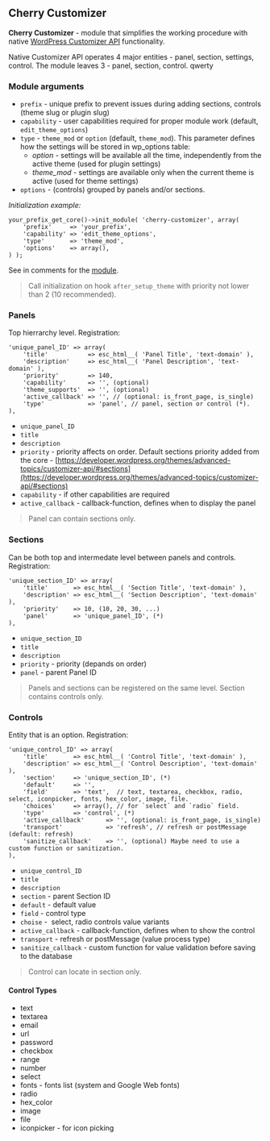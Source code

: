 ## Cherry Customizer

**Cherry Customizer** - module that simplifies the working procedure with native [WordPress Customizer API](https://developer.wordpress.org/themes/advanced-topics/customizer-api/) functionality.

Native Customizer API operates 4 major entities - panel, section, settings, control. The module leaves 3 - panel, section, control. qwerty

### Module arguments

*   `prefix` - unique prefix to prevent issues during adding sections, controls (theme slug or plugin slug)
*   `capability` - user capabilities required for proper module work (default, `edit_theme_options`)
*   `type` - `theme_mod` or `option` (default, `theme_mod`). This parameter defines how the settings will be stored in wp_options table:
	*   _option_ - settings will be available all the time, independently from the active theme (used for plugin settings)
	*   _theme_mod_ - settings are available only when the current theme is active (used for theme settings)
*   `options` - (controls) grouped by panels and/or sections.

_Initialization example:_

	your_prefix_get_core()->init_module( 'cherry-customizer', array(
		'prefix'     => 'your_prefix',
		'capability' => 'edit_theme_options',
		'type'       => 'theme_mod',
		'options'    => array(),
	) );

See in comments for the [module](https://github.com/CherryFramework/cherry-framework/blob/master/modules/cherry-customizer/cherry-customizer.php#L116-L154).

> Call initialization on hook `after_setup_theme` with priority not lower than 2 (10 recommended).

### Panels

Top hierrarchy level. Registration:

	'unique_panel_ID' => array(
		'title'           => esc_html__( 'Panel Title', 'text-domain' ),
		'description'     => esc_html__( 'Panel Description', 'text-domain' ),
		'priority'        => 140,
		'capability'      => '', (optional)
		'theme_supports'  => '', (optional)
		'active_callback' => '', // (optional: is_front_page, is_single)
		'type'            => 'panel', // panel, section or control (*).
	),

*   `unique_panel_ID`
*   `title`
*   `description`
*   `priority` - priority affects on order. Default sections priority added from the core - [https://developer.wordpress.org/themes/advanced-topics/customizer-api/#sections](https://developer.wordpress.org/themes/advanced-topics/customizer-api/#sections)
*   `capability` - if other capabilities are required
*   `active_callback` - callback-function, defines when to display the panel

> Panel can contain sections only.

### Sections

Can be both top and intermedate level between panels and controls. Registration:

	'unique_section_ID' => array(
		'title'       => esc_html__( 'Section Title', 'text-domain' ),
		'description' => esc_html__( 'Section Description', 'text-domain' ),
		'priority'    => 10, (10, 20, 30, ...)
		'panel'       => 'unique_panel_ID', (*)
	),

*   `unique_section_ID`
*   `title`
*   `description`
*   `priority` - priority (depands on order)
*   `panel` - parent Panel ID

> Panels and sections can be registered on the same level.
> Section contains controls only.

### Controls

Entity that is an option. Registration:

	'unique_control_ID' => array(
		'title'       => esc_html__( 'Control Title', 'text-domain' ),
		'description' => esc_html__( 'Control Description', 'text-domain' ),
		'section'     => 'unique_section_ID', (*)
		'default'     => '',
		'field'       => 'text',  // text, textarea, checkbox, radio, select, iconpicker, fonts, hex_color, image, file.
		'choices'     => array(), // for `select` and `radio` field.
		'type'        => 'control', (*)
		'active_callback'      => '', (optional: is_front_page, is_single)
		'transport'            => 'refresh', // refresh or postMessage (default: refresh)
		'sanitize_callback'    => '', (optional) Maybe need to use a custom function or sanitization.
	),

*   `unique_control_ID`
*   `title`
*   `description`
*   `section` - parent Section ID
*   `default` - default value
*   `field` - control type 
*   `choise` -  select, radio controls value variants
*   `active_callback` - callback-function, defines when to show the control
*   `transport` - refresh or postMessage (value process type)
*   `sanitize_callback` - custom function for value validation before saving to the database

> Control can locate in section only.

#### Control Types

*   text
*   textarea
*   email
*   url
*   password
*   checkbox
*   range
*   number
*   select
*   fonts - fonts list (system and Google Web fonts)
*   radio
*   hex_color
*   image
*   file
*   iconpicker - for icon picking
